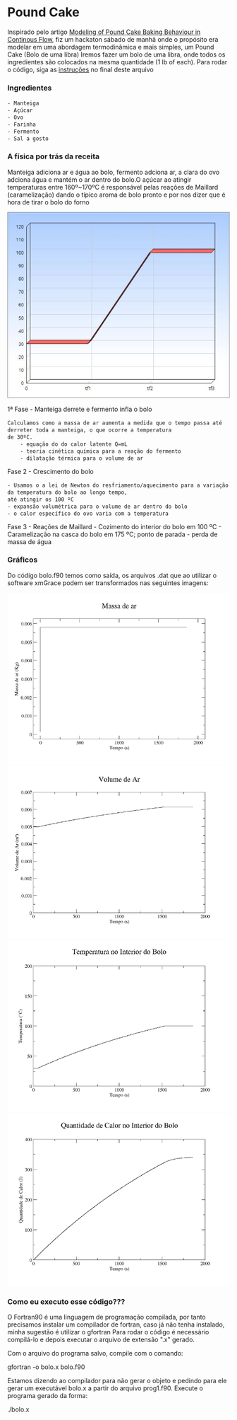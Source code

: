 # Pound Cake
Inspirado pelo artigo [Modeling of Pound Cake Baking Behaviour in Continous Flow](https://www.comsol.com/paper/modeling-of-pound-cake-baking-behavior-in-continuous-flow-66621), fiz um hackaton sábado de manhã onde o propósito era modelar em uma abordagem termodinâmica e mais simples, um Pound Cake (Bolo de uma libra)
Iremos fazer um bolo de uma libra, onde todos os ingredientes são colocados na mesma quantidade (1 lb of each).
Para rodar o código, siga as [instruções](#como-eu-executo-esse-código) no final deste arquivo

### Ingredientes

    - Manteiga
    - Açúcar
    - Ovo
    - Farinha
    - Fermento
    - Sal a gosto
	
### A física por trás da receita
Manteiga adiciona ar e água ao bolo, fermento adciona ar, a clara do ovo adciona água e mantém o ar dentro do bolo.O açúcar ao atingir temperaturas entre 160º~170ºC é responsável pelas reações de Maillard (caramelização) dando o típico aroma de bolo pronto e por nos dizer que é hora de tirar o bolo do forno

![grafico](./imgs/grafico.jpg)

1ª Fase - Manteiga derrete e fermento infla o bolo

    Calculamos como a massa de ar aumenta a medida que o tempo passa até derreter toda a manteiga, o que ocorre a temperatura 
    de 30ºC.
        - equação do do calor latente Q=mL  
        - teoria cinética química para a reação do fermento
        - dilatação térmica para o volume de ar
        
Fase 2 - Crescimento do bolo

    - Usamos o a lei de Newton do resfriamento/aquecimento para a variação da temperatura do bolo ao longo tempo, 
    até atingir os 100 ºC
    - expansão volumétrica para o volume de ar dentro do bolo
    - o calor específico do ovo varia com a temperatura
    
Fase 3 - Reações de Maillard
    - Cozimento do interior do bolo em 100 ºC
    - Caramelização na casca do bolo em 175 ºC; ponto de parada
    - perda de massa de água
    
### Gráficos
Do código bolo.f90 temos como saída, os arquivos .dat que ao utilizar o software xmGrace podem ser transformados nas seguintes imagens:

![grafico](./imgs/g1.png)
![grafico](./imgs/g2.png)
![grafico](./imgs/g3.png)
![grafico](./imgs/g4.png)

### Como eu executo esse código??? 
O Fortran90 é uma linguagem de programação compilada, por tanto precisamos instalar um compilador de fortran, caso já não tenha instalado, 
minha sugestão é utilizar o gfortran
Para rodar o código é necessário compilá-lo e depois executar o arquivo de extensão ".x" gerado.

Com o arquivo do programa salvo, compile com o comando:

  gfortran -o bolo.x bolo.f90

Estamos dizendo ao compilador para não gerar o objeto e pedindo para ele gerar um executável bolo.x a partir do arquivo prog1.f90.
Execute o programa gerado da forma:

  ./bolo.x


